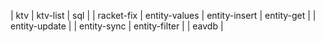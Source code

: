    | ktv |   ktv-list      |            sql
   |                       |        racket-fix
   |        entity-values  | entity-insert | entity-get |
   |           entity-update |
   |   entity-sync    |        entity-filter |
   |        eavdb |
